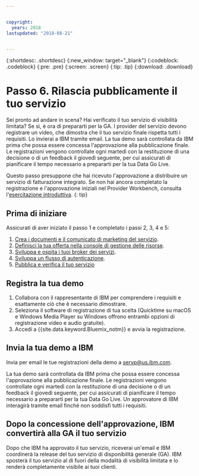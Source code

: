 ```yaml
---


copyright:
  years: 2018
lastupdated: "2018-08-21"


---
```


{:shortdesc: .shortdesc}
{:new_window: target="_blank"}
{:codeblock: .codeblock}
{:pre: .pre}
{:screen: .screen}
{:tip: .tip}
{:download: .download}

# Passo 6. Rilascia pubblicamente il tuo servizio

Sei pronto ad andare in scena? Hai verificato il tuo servizio di visibilità limitata? Se sì, è ora di prepararti per la GA. I provider del servizio devono registrare un video, che dimostra che il tuo servizio finale rispetta tutti i requisiti. Lo invierai a IBM tramite email. La tua demo sarà controllata da IBM prima che possa essere concessa l'approvazione alla pubblicazione finale. Le registrazioni vengono controllate ogni martedì con la restituzione di una decisione o di un feedback il giovedì seguente, per cui assicurati di pianificare il tempo necessario a prepararti per la tua Data Go Live.

Questo passo presuppone che hai ricevuto l'approvazione a distribuire un servizio di fatturazione integrato. Se non hai ancora completato la registrazione e l'approvazione iniziali nel Provider Workbench, consulta l'[esercitazione introduttiva](/docs/third-party/index.html).
{: tip}

## Prima di iniziare

Assicurati di aver iniziato il passo 1 e completato i passi 2, 3, 4 e 5:
1. [Crea i documenti e il comunicato di marketing del servizio](/docs/third-party/cis1-docs-marketing.html).
2. [Definisci la tua offerta nella console di gestione delle risorse](/docs/third-party/cis2-rmc-define.html).
3. [Sviluppa e ospita i tuoi broker dei servizi](/docs/third-party/cis3-broker.html).
3. [Sviluppa un flusso di autenticazione](/docs/third-party/cis5-iam.html).
3. [Pubblica e verifica il tuo servizio](/docs/third-party/cis4-rmc-publish.html)


## Registra la tua demo

1. Collabora con il rappresentante di IBM per comprendere i requisiti e esattamente ciò che è necessario dimostrare.
1. Seleziona il software di registrazione di tua scelta (Quicktime su macOS e Windows Media Player su Windows offrono entrambi opzioni di registrazione video e audio gratuite).
2. Accedi a {{site.data.keyword.Bluemix_notm}} e avvia la registrazione.

## Invia la tua demo a IBM

Invia per email le tue registrazioni della demo a servp@us.ibm.com.

La tua demo sarà controllata da IBM prima che possa essere concessa l'approvazione alla pubblicazione finale. Le registrazioni vengono controllate ogni martedì con la restituzione di una decisione o di un feedback il giovedì seguente, per cui assicurati di pianificare il tempo necessario a prepararti per la tua Data Go Live. Un approvatore di IBM interagirà tramite email finché non soddisfi tutti i requisiti.

## Dopo la concessione dell'approvazione, IBM convertirà alla GA il tuo servizio

Dopo che IBM ha approvato il tuo servizio, riceverai un'email e IBM coordinerà la release del tuo servizio di disponibilità generale (GA). IBM sposterà il tuo servizio al di fuori della modalità di visibilità limitata e lo renderà completamente visibile ai tuoi clienti.

